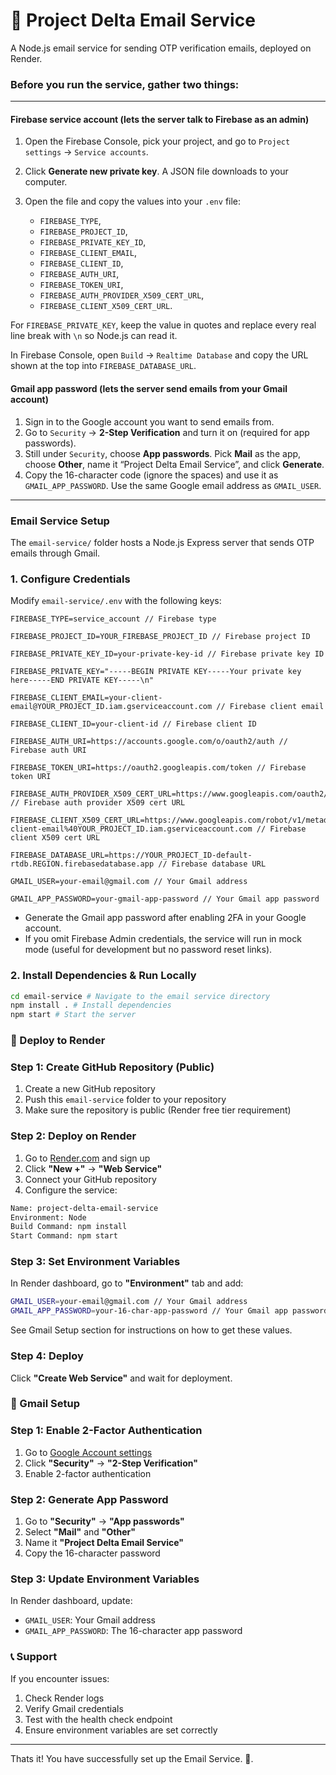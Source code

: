 # 🚀 Project Delta Email Service

A Node.js email service for sending OTP verification emails, deployed on Render.

### Before you run the service, gather two things:

---

#### Firebase service account (lets the server talk to Firebase as an admin)

1. Open the Firebase Console, pick your project, and go to `Project settings` → `Service accounts`.

2. Click **Generate new private key**. A JSON file downloads to your computer.

3. Open the file and copy the values into your `.env` file:

   - `FIREBASE_TYPE`, 
   - `FIREBASE_PROJECT_ID`, 
   - `FIREBASE_PRIVATE_KEY_ID`, 
   - `FIREBASE_CLIENT_EMAIL`, 
   - `FIREBASE_CLIENT_ID`, 
   - `FIREBASE_AUTH_URI`, 
   - `FIREBASE_TOKEN_URI`, 
   - `FIREBASE_AUTH_PROVIDER_X509_CERT_URL`, 
   - `FIREBASE_CLIENT_X509_CERT_URL`.

For `FIREBASE_PRIVATE_KEY`, keep the value in quotes and replace every real line break with `\n` so Node.js can read it.

In Firebase Console, open `Build` → `Realtime Database` and copy the URL shown at the top into `FIREBASE_DATABASE_URL`.

#### Gmail app password (lets the server send emails from your Gmail account)

1. Sign in to the Google account you want to send emails from.
2. Go to `Security` → **2-Step Verification** and turn it on (required for app passwords).
3. Still under `Security`, choose **App passwords**. Pick **Mail** as the app, choose **Other**, name it “Project Delta Email Service”, and click **Generate**.
4. Copy the 16-character code (ignore the spaces) and use it as `GMAIL_APP_PASSWORD`. Use the same Google email address as `GMAIL_USER`.

---

### Email Service Setup

The `email-service/` folder hosts a Node.js Express server that sends OTP emails through Gmail. 

### 1. Configure Credentials

Modify `email-service/.env` with the following keys:

```env
FIREBASE_TYPE=service_account // Firebase type

FIREBASE_PROJECT_ID=YOUR_FIREBASE_PROJECT_ID // Firebase project ID

FIREBASE_PRIVATE_KEY_ID=your-private-key-id // Firebase private key ID

FIREBASE_PRIVATE_KEY="-----BEGIN PRIVATE KEY-----Your private key here-----END PRIVATE KEY-----\n"

FIREBASE_CLIENT_EMAIL=your-client-email@YOUR_PROJECT_ID.iam.gserviceaccount.com // Firebase client email

FIREBASE_CLIENT_ID=your-client-id // Firebase client ID

FIREBASE_AUTH_URI=https://accounts.google.com/o/oauth2/auth // Firebase auth URI

FIREBASE_TOKEN_URI=https://oauth2.googleapis.com/token // Firebase token URI

FIREBASE_AUTH_PROVIDER_X509_CERT_URL=https://www.googleapis.com/oauth2/v1/certs // Firebase auth provider X509 cert URL

FIREBASE_CLIENT_X509_CERT_URL=https://www.googleapis.com/robot/v1/metadata/x509/your-client-email%40YOUR_PROJECT_ID.iam.gserviceaccount.com // Firebase client X509 cert URL

FIREBASE_DATABASE_URL=https://YOUR_PROJECT_ID-default-rtdb.REGION.firebasedatabase.app // Firebase database URL

GMAIL_USER=your-email@gmail.com // Your Gmail address

GMAIL_APP_PASSWORD=your-gmail-app-password // Your Gmail app password
```

- Generate the Gmail app password after enabling 2FA in your Google account.
- If you omit Firebase Admin credentials, the service will run in mock mode (useful for development but no password reset links).

### 2. Install Dependencies & Run Locally

```bash
cd email-service # Navigate to the email service directory
npm install . # Install dependencies
npm start # Start the server
```

### 🚀 Deploy to Render

### Step 1: Create GitHub Repository (Public)

1. Create a new GitHub repository
2. Push this `email-service` folder to your repository 
3. Make sure the repository is public (Render free tier requirement) 

### Step 2: Deploy on Render

1. Go to [Render.com](https://render.com/) and sign up
2. Click **"New +"** → **"Web Service"**
3. Connect your GitHub repository
4. Configure the service:

```bash
Name: project-delta-email-service
Environment: Node
Build Command: npm install
Start Command: npm start
```

### Step 3: Set Environment Variables

In Render dashboard, go to **"Environment"** tab and add:

```bash
GMAIL_USER=your-email@gmail.com // Your Gmail address
GMAIL_APP_PASSWORD=your-16-char-app-password // Your Gmail app password
```
See Gmail Setup section for instructions on how to get these values.

### Step 4: Deploy

Click **"Create Web Service"** and wait for deployment.

### 📧 Gmail Setup

### Step 1: Enable 2-Factor Authentication

1. Go to [Google Account settings](https://myaccount.google.com/)
2. Click **"Security"** → **"2-Step Verification"**
3. Enable 2-factor authentication

### Step 2: Generate App Password

1. Go to **"Security"** → **"App passwords"**
2. Select **"Mail"** and **"Other"**
3. Name it **"Project Delta Email Service"**
4. Copy the 16-character password

### Step 3: Update Environment Variables

In Render dashboard, update:
- `GMAIL_USER`: Your Gmail address
- `GMAIL_APP_PASSWORD`: The 16-character app password


### 📞 Support

If you encounter issues:

1. Check Render logs
2. Verify Gmail credentials
3. Test with the health check endpoint
4. Ensure environment variables are set correctly

---

Thats it! You have successfully set up the Email Service. 🎉.
